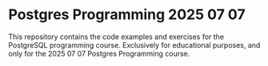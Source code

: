 # Postgres Programming 2025 07 07

This repository contains the code examples and exercises for the PostgreSQL programming course.
Exclusively for educational purposes, and only for the 2025 07 07 Postgres Programming course. 
